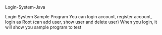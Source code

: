 Login-System-Java

Login System Sample Program
You can login account, register account, login as Root (can add user, show user and delete user)
When you login, it will show you sample program to test
